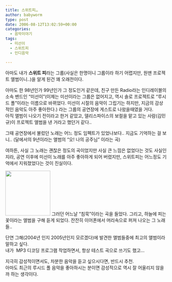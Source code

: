```yaml
---
title: 스위트피…
author: babyworm
type: post
date: 2006-08-12T13:02:59+00:00
categories:
  - 음악이야기
tags:
  - 미선이
  - 스위트피
  - 인디음악

---
```

아마도 내가 **스위트 피**라는 그룹(사실은 한명이니 그룹이라 하기 어렵지만, 원맨 프로젝트 앨범이니..)을 알게 된건 꽤 오래전이다. 

아마도 한 98년인가 99년인가 그 정도인거 같은데, 친구 만든 Radio라는 인디레이블의 소속 밴드인 &#8220;미선이&#8221;(이제는 미선이라는 그룹은 없어지고, 역시 솔로 프로젝트로 &#8220;루시드 폴&#8221;이라는 이름으로 바뀌었다. 미선이 시절의 음악이 그립기는 하지만, 지금의 감상적인 음악도 아주 좋아한다.) 라는 그룹의 공연장에 게스트로 나왔을때였을 거다.  
아직 앨범이 나오기 전이라고 한거 같았고, 델리스파이스의 보컬을 맡고 있는 사람(김민규)이 프로젝트 앨범을 낸 거라고 했던거 같다.. 

그때 공연장에서 불렀던 노래는 어느 정도 임펙트가 있었나보다.. 지금도 기억하는 걸 보니.. (달에서의 9년이라는 앨범의 &#8220;오! 나의 공주님&#8221; 이라는 곡)

여하튼, 사실 그 노래는 괜찮은 정도의 곡이었지만 사실 큰 느낌은 없었다는 것도 사실인지라, 공연 이후에 미선이 노래를 아주 좋아하게 되어 버렸지만, 스위트피는 어느정도 기억에서 지워졌었다는 것이 진실이다.

<img loading="lazy" decoding="async" src="https://i0.wp.com/babyworm.net/wordpress/wp-content/uploads/1/cfile28.uf.1223604B4D6A7A7B13171D.jpg?resize=140%2C140" class="aligncenter" width="140" height="140" alt="" data-recalc-dims="1" />  
그러던 어느날 &#8220;침묵&#8221;이라는 곡을 들었다. 그리고, 하늘에 피는 꽃이라는 앨범을 구해 듣게 되었다.  
잔잔히 이어폰에서 머리속으로 퍼져 나오는 그 노래들.. 

단연 그해(2004년 인지 2005년인지 모르겠다)에 발견한 앨범들중에 최고의 앨범이라 말하고 싶다.  
내가&nbsp; MP3 디코딩 프로그램 작업하면서, 항상 테스트 곡으로 쓰기도 했고&#8230; 

지극히 감성적이면서도, 차분한 음악을 듣고 싶으시다면, 반드시 추천.  
아마도 최근의 루시드 폴 음악을 좋아하시는 분이면 감성적으로 역시 잘 어울리지 않을까 하는 생각이다.